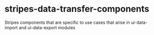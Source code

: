 # stripes-data-transfer-components
Stripes components that are specific to use cases that arise in ui-data-import and ui-data-export modules
